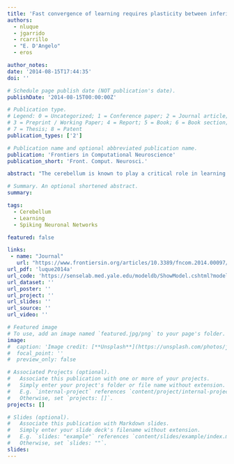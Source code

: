 ```yaml
---
title: 'Fast convergence of learning requires plasticity between inferior olive and deep cerebellar nuclei in a manipulation task: a closed-loop robotic simulation'
authors:
  - nluque
  - jgarrido
  - rcarrillo
  - "E. D'Angelo"
  - eros

author_notes:
date: '2014-08-15T17:44:35'
doi: ''

# Schedule page publish date (NOT publication's date).
publishDate: '2014-08-15T00:00:00Z'

# Publication type.
# Legend: 0 = Uncategorized; 1 = Conference paper; 2 = Journal article;
# 3 = Preprint / Working Paper; 4 = Report; 5 = Book; 6 = Book section;
# 7 = Thesis; 8 = Patent
publication_types: ['2']

# Publication name and optional abbreviated publication name.
publication: 'Frontiers in Computational Neuroscience'
publication_short: 'Front. Comput. Neurosci.'

abstract: "The cerebellum is known to play a critical role in learning relevant patterns of activity for adaptive motor control, but the underlying network mechanisms are only partly understood. The classical long-term synaptic plasticity between parallel fibers (PFs) and Purkinje cells (PCs), which is driven by the inferior olive (IO), can only account for limited aspects of learning. Recently, the role of additional forms of plasticity in the granular layer, molecular layer and deep cerebellar nuclei (DCN) has been considered. In particular, learning at DCN synapses allows for generalization, but convergence to a stable state requires hundreds of repetitions. In this paper we have explored the putative role of the IO-DCN connection by endowing it with adaptable weights and exploring its implications in a closed-loop robotic manipulation task. Our results show that IO-DCN plasticity accelerates convergence of learning by up to two orders of magnitude without conflicting with the generalization properties conferred by DCN plasticity. Thus, this model suggests that multiple distributed learning mechanisms provide a key for explaining the complex properties of procedural learning and open up new experimental questions for synaptic plasticity in the cerebellar network."

# Summary. An optional shortened abstract.
summary:

tags:
  - Cerebellum
  - Learning
  - Spiking Neuronal Networks

featured: false

links:
 - name: "Journal"
   url: "https://www.frontiersin.org/articles/10.3389/fncom.2014.00097/full"
url_pdf: 'luque2014a'
url_code: 'https://senselab.med.yale.edu/modeldb/ShowModel.cshtml?model=150225'
url_dataset: ''
url_poster: ''
url_project: ''
url_slides: ''
url_source: ''
url_video: ''

# Featured image
# To use, add an image named `featured.jpg/png` to your page's folder.
image:
#  caption: 'Image credit: [**Unsplash**](https://unsplash.com/photos/jdD8gXaTZsc)'
#  focal_point: ''
#  preview_only: false

# Associated Projects (optional).
#   Associate this publication with one or more of your projects.
#   Simply enter your project's folder or file name without extension.
#   E.g. `internal-project` references `content/project/internal-project/index.md`.
#   Otherwise, set `projects: []`.
projects: []

# Slides (optional).
#   Associate this publication with Markdown slides.
#   Simply enter your slide deck's filename without extension.
#   E.g. `slides: "example"` references `content/slides/example/index.md`.
#   Otherwise, set `slides: ""`.
slides:
---
```

